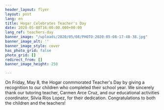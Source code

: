 ```yaml
---
header_layout: flyer
layout: post
lang: en
title: Hogar Celebrates Teacher's Day
date: 2020-05-08T16:00:00.000+00:00
lang_ref: teachers-day
banner_image: "/uploads/2020/05/08/PHOTO-2020-05-08-17-48-38.jpg"
banner_image_alt: ''
banner_image_style: cover
has_photo_grid: false
photo_grid: []
redirect_from: []
banner_image_height: 250

---
```

On Friday, May 8, the Hogar conmmorated Teacher's Day by giving a recognition to our children who completed their school year. We sincerely thank our tutoring teacher, Carmen Arce Cruz, and our educational activities coordinator, Silvia Ríos Lopez, for their dedication. Congratulations to both the children and the teachers!
